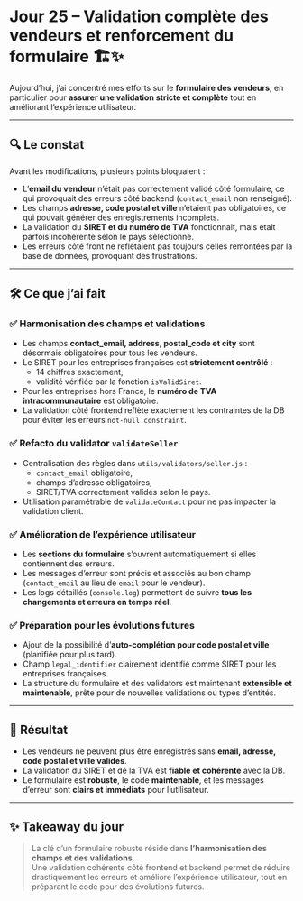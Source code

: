 # Jour 25 – Validation complète des vendeurs et renforcement du formulaire 🏗️✨

Aujourd’hui, j’ai concentré mes efforts sur le **formulaire des vendeurs**, en particulier pour **assurer une validation stricte et complète** tout en améliorant l’expérience utilisateur.

---

## 🔍 Le constat

Avant les modifications, plusieurs points bloquaient :

- L’**email du vendeur** n’était pas correctement validé côté formulaire, ce qui provoquait des erreurs côté backend (`contact_email` non renseigné).  
- Les champs **adresse, code postal et ville** n’étaient pas obligatoires, ce qui pouvait générer des enregistrements incomplets.  
- La validation du **SIRET et du numéro de TVA** fonctionnait, mais était parfois incohérente selon le pays sélectionné.  
- Les erreurs côté front ne reflétaient pas toujours celles remontées par la base de données, provoquant des frustrations.

---

## 🛠️ Ce que j’ai fait

### ✅ Harmonisation des champs et validations

- Les champs **contact_email, address, postal_code et city** sont désormais obligatoires pour tous les vendeurs.  
- Le SIRET pour les entreprises françaises est **strictement contrôlé** :  
  - 14 chiffres exactement,  
  - validité vérifiée par la fonction `isValidSiret`.  
- Pour les entreprises hors France, le **numéro de TVA intracommunautaire** est obligatoire.  
- La validation côté frontend reflète exactement les contraintes de la DB pour éviter les erreurs `not-null constraint`.  

### ✅ Refacto du validator `validateSeller`

- Centralisation des règles dans `utils/validators/seller.js` :  
  - `contact_email` obligatoire,  
  - champs d’adresse obligatoires,  
  - SIRET/TVA correctement validés selon le pays.  
- Utilisation paramétrable de `validateContact` pour ne pas impacter la validation client.

### ✅ Amélioration de l’expérience utilisateur

- Les **sections du formulaire** s’ouvrent automatiquement si elles contiennent des erreurs.  
- Les messages d’erreur sont précis et associés au bon champ (`contact_email` au lieu de `email` pour le vendeur).  
- Les logs détaillés (`console.log`) permettent de suivre **tous les changements et erreurs en temps réel**.  

### ✅ Préparation pour les évolutions futures

- Ajout de la possibilité d’**auto-complétion pour code postal et ville** (planifiée pour plus tard).  
- Champ `legal_identifier` clairement identifié comme SIRET pour les entreprises françaises.  
- La structure du formulaire et des validators est maintenant **extensible et maintenable**, prête pour de nouvelles validations ou types d’entités.  

---

## 🎯 Résultat

- Les vendeurs ne peuvent plus être enregistrés sans **email, adresse, code postal et ville valides**.  
- La validation du SIRET et de la TVA est **fiable et cohérente** avec la DB.  
- Le formulaire est **robuste**, le code **maintenable**, et les messages d’erreur sont **clairs et immédiats** pour l’utilisateur.  

---

## ✨ Takeaway du jour

> La clé d’un formulaire robuste réside dans **l’harmonisation des champs et des validations**.  
> Une validation cohérente côté frontend et backend permet de réduire drastiquement les erreurs et améliore l’expérience utilisateur, tout en préparant le code pour des évolutions futures.
